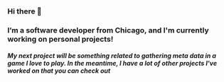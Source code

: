 ### Hi there 👋

<!--
**tartz2/tartz2** is a ✨ _special_ ✨ repository because its `README.md` (this file) appears on your GitHub profile.

Here are some ideas to get you started
- 🌱 I’m currently learning ...
- 👯 I’m looking to collaborate on ...
- 🤔 I’m looking for help with ...
- 💬 Ask me about ...
- 📫 How to reach me: ...
- 😄 Pronouns: ...
- ⚡ Fun fact: ...
-->

### I’m a software developer from Chicago, and I'm currently working on personal projects!

##### My next project will be something related to gathering meta data in a game I love to play. In the meantime, I have a lot of other projects I've worked on that you can check out


